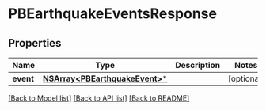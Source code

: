 # PBEarthquakeEventsResponse

## Properties
Name | Type | Description | Notes
------------ | ------------- | ------------- | -------------
**event** | [**NSArray&lt;PBEarthquakeEvent&gt;***](PBEarthquakeEvent.md) |  | [optional] 

[[Back to Model list]](../README.md#documentation-for-models) [[Back to API list]](../README.md#documentation-for-api-endpoints) [[Back to README]](../README.md)


